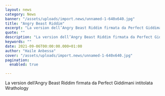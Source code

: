 ```yaml
---
layout: news
category: News
banner: "/assets/uploads/import.news/unnamed-1-640x640.jpg"
title: "Angry Beast Riddim"
excerpt: "La version dell’Angry Beast Riddim firmata da Perfect Giddimani intitolata Wrathology"
quote: ""
description: "La version dell’Angry Beast Riddim firmata da Perfect Giddimani intitolata Wrathology"
keywords: ""
date: 2021-09-06T00:00:00.000+01:00
author: "Haile Anbessa"
cover: "/assets/uploads/import.news/unnamed-1-640x640.jpg"
pagination:
  enabled: true

---
```


La version dell’Angry Beast Riddim firmata da Perfect Giddimani intitolata Wrathology